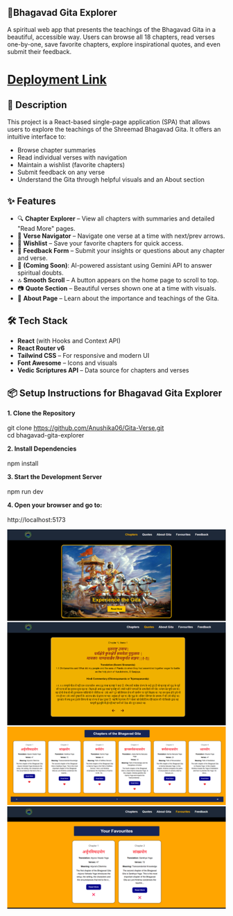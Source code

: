 ## 📖**Bhagavad Gita Explorer**
A spiritual web app that presents the teachings of the Bhagavad Gita in a beautiful, accessible way. Users can browse all 18 chapters, read verses one-by-one, save favorite chapters, explore inspirational quotes, and even submit their feedback.

# [Deployment Link](https://gita-verse-git-master-anushikas-projects-e657cf47.vercel.app/)

## 🧘 Description

This project is a React-based single-page application (SPA) that allows users to explore the teachings of the Shreemad Bhagavad Gita. It offers an intuitive interface to:

- Browse chapter summaries
- Read individual verses with navigation
- Maintain a wishlist (favorite chapters)
- Submit feedback on any verse
- Understand the Gita through helpful visuals and an About section

## ✨ Features

- 🔍 **Chapter Explorer** – View all chapters with summaries and detailed "Read More" pages.
- 📜 **Verse Navigator** – Navigate one verse at a time with next/prev arrows.
- 💖 **Wishlist** – Save your favorite chapters for quick access.
- 📢 **Feedback Form** – Submit your insights or questions about any chapter and verse.
- 🤖 **(Coming Soon)**: AI-powered assistant using Gemini API to answer spiritual doubts.
- 🔝 **Smooth Scroll** – A button appears on the home page to scroll to top.
- 📷 **Quote Section** – Beautiful verses shown one at a time with visuals.
- 📘 **About Page** – Learn about the importance and teachings of the Gita.

## 🛠 Tech Stack

- **React** (with Hooks and Context API)
- **React Router v6**
- **Tailwind CSS** – For responsive and modern UI
- **Font Awesome** – Icons and visuals
- **Vedic Scriptures API** – Data source for chapters and verses


## 📦 Setup Instructions for Bhagavad Gita Explorer
**1. Clone the Repository** <br><br>
git clone https://github.com/Anushika06/Gita-Verse.git <br>
cd bhagavad-gita-explorer <br>

**2. Install Dependencies** <br><br>
npm install <br>

**3. Start the Development Server** <br><br>
npm run dev <br>

**4. Open your browser and go to:** <br><br>
http://localhost:5173


![Homepage](screenshots/Home.png)
![Verse](screenshots/Verse.png)
![Chapters](screenshots/Chapters.png)
![Favourites](screenshots/Favourites.png)
